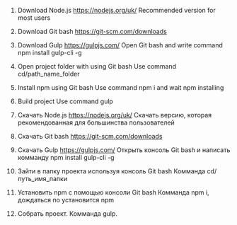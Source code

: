 1. Download Node.js
https://nodejs.org/uk/ 
Recommended version for most users
2. Download Git bash
https://git-scm.com/downloads
3. Download Gulp
https://gulpjs.com/
Open Git bash and write command 
npm install gulp-cli -g
4. Open project folder with using Git bash 
Use command cd/path_name_folder
5. Install npm using Git bash
Use command npm i and wait npm installing
6. Build project 
Use command gulp

1. Скачать Node.js
https://nodejs.org/uk/ 
Скачать версию, которая рекомендованная для большинства пользователей
2. Скачать Git bash
https://git-scm.com/downloads
3. Скачать Gulp
https://gulpjs.com/
Открыть консоль Git bash и написать комманду
npm install gulp-cli -g
4. Зайти в папку проекта используя консоль Git bash 
Комманда cd/путь_имя_папки
5. Установить npm с помощью консоли Git bash 
Комманда npm i, дождаться по установится npm
6. Собрать проект. 
Комманда gulp.
